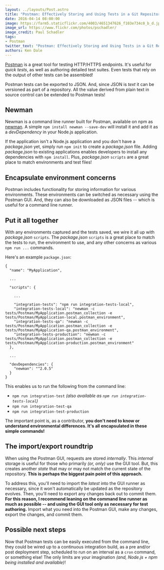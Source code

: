 ```yaml
---
layout: ../layouts/Post.astro
title: "Postman: Effectively Storing and Using Tests in a Git Repository"
date: 2016-04-14 08:00:00
image: https://farm5.staticflickr.com/4003/4651347626_f103e734c0_b_d.jpg
image_url: https://www.flickr.com/photos/pschadler/
image_credit: Paul Schadler
tags:
- Postman
twitter_text: "Postman: Effectively Storing and Using Tests in a Git Repository"
authors: Ken Dale
---
```


[Postman](https://www.getpostman.com/) is a great tool for testing HTTP/HTTPS endpoints. It's useful for *quick tests*, as well as authoring detailed test suites. Even tests that rely on the output of other tests can be assembled!

Postman tests can be exported to JSON. And, since JSON is *text* it can be versioned as part of a repository. All the value derived from plain text in source control can be extended to Postman tests!

## Newman

Newman is a command line runner built for Postman, available on npm as [newman](https://www.npmjs.com/package/newman). A simple `npm install newman --save-dev` will install it and add it as a *devDependency* in your Node.js application.

If the application isn't a Node.js application and you don't have a *package.json* yet, simply run `npm init` to create a *package.json* file. Adding *package.json* to existing applications enables developers to install any dependencies with `npm install`. Plus, *package.json* `scripts` are a great place to match environments and test files!

## Encapsulate environment concerns

Postman includes functionality for storing information for various environments. These environments can be switched as necessary using the Postman GUI. And, they can also be downloaded as JSON files -- which is useful for a command line runner.

## Put it all together

With any environments captured and the tests saved, we wire it all up with *package.json* `scripts`. The *package.json* `scripts` is a great place to match the tests to run, the environment to use, and any other concerns as various `npm run ...` commands.

Here's an example `package.json`:

```
{
  "name": "MyApplication",

  ...

  "scripts": {

    ...

    "integration-tests": "npm run integration-tests-local",
    "integration-tests-local": "newman -c tests/Postman/MyApplication.postman_collection -e tests/Postman/MyApplication-local.postman_environment",
    "integration-tests-qa": "newman -c tests/Postman/MyApplication.postman_collection -e tests/Postman/MyApplication-qa.postman_environment",
    "integration-tests-production": "newman -c tests/Postman/MyApplication.postman_collection -e tests/Postman/MyApplication-production.postman_environment"
  },

  ...

  "devDependencies": {
    "newman": "^2.0.5"
  }
}
```

This enables us to run the following from the command line:

- `npm run integration-test` *(also available as `npm run integration-tests-local`)*
- `npm run integration-test-qa`
- `npm run integration-test-production`

The important point is, as a contributor, **you don't need to know or understand environmental differences. It's all encapsulated in these simple commands!**

## The import/export roundtrip

When using the Postman GUI, requests are stored *internally*. This *internal* storage is useful for those who primarily *(or, only)* use the GUI tool. But, this creates another *state* that may or may not match the current state of the repository. **This is perhaps the biggest pain point of this approach.**

To address this, you'll need to import the *latest* into the GUI runner as necessary, since it won't automatically be updated as the repository evolves. Then, you'll need to export any changes back out to commit them. **For this reason, I recommend leaning on the command line runner as much as possible -- and using the GUI tool only as necessary for test authoring.** Import what you need into the Postman GUI, make any changes, export the changes, and commit them.

## Possible next steps

Now that Postman tests can be easily executed from the command line, they could be wired up to a continuous integration build, as a pre and/or post deployment step, scheduled to run on an interval as a `cron` command, or something else! The only limits are your imagination *(and, Node.js + npm being installed and available)*!
